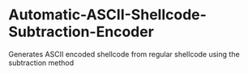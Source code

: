 # Automatic-ASCII-Shellcode-Subtraction-Encoder
Generates ASCII encoded shellcode from regular shellcode using the subtraction method
